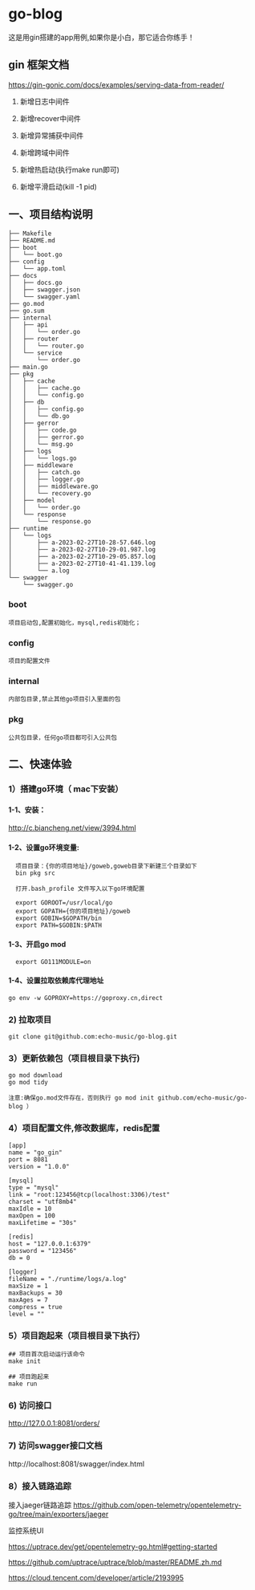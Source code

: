 # go-blog

这是用gin搭建的app用例,如果你是小白，那它适合你练手！
## gin 框架文档
https://gin-gonic.com/docs/examples/serving-data-from-reader/

1. 新增日志中间件

2. 新增recover中间件

3. 新增异常捕获中间件

4. 新增跨域中间件

5. 新增热启动(执行make run即可)

6. 新增平滑启动(kill -1 pid)

## 一、项目结构说明

```
├── Makefile
├── README.md
├── boot
│   └── boot.go
├── config
│   └── app.toml
├── docs
│   ├── docs.go
│   ├── swagger.json
│   └── swagger.yaml
├── go.mod
├── go.sum
├── internal
│   ├── api
│   │   └── order.go
│   ├── router
│   │   └── router.go
│   └── service
│       └── order.go
├── main.go
├── pkg
│   ├── cache
│   │   ├── cache.go
│   │   └── config.go
│   ├── db
│   │   ├── config.go
│   │   └── db.go
│   ├── gerror
│   │   ├── code.go
│   │   ├── gerror.go
│   │   └── msg.go
│   ├── logs
│   │   └── logs.go
│   ├── middleware
│   │   ├── catch.go
│   │   ├── logger.go
│   │   ├── middleware.go
│   │   └── recovery.go
│   ├── model
│   │   └── order.go
│   └── response
│       └── response.go
├── runtime
│   └── logs
│       ├── a-2023-02-27T10-28-57.646.log
│       ├── a-2023-02-27T10-29-01.987.log
│       ├── a-2023-02-27T10-29-05.857.log
│       ├── a-2023-02-27T10-41-41.139.log
│       └── a.log
└── swagger
    └── swagger.go

```

### boot

```
项目启动包,配置初始化，mysql,redis初始化；
```

### config

```
项目的配置文件
```

### internal

```
内部包目录,禁止其他go项目引入里面的包
```

### pkg

```
公共包目录，任何go项目都可引入公共包
```

## 二、快速体验

### 1）搭建go环境（ mac下安装）

#### 1-1、安装：

http://c.biancheng.net/view/3994.html

#### 1-2、设置go环境变量:

```
  项目目录：{你的项目地址}/goweb,goweb目录下新建三个目录如下
  bin pkg src
  
  打开.bash_profile 文件写入以下go环境配置
 
  export GOROOT=/usr/local/go
  export GOPATH={你的项目地址}/goweb
  export GOBIN=$GOPATH/bin
  export PATH=$GOBIN:$PATH
``` 

#### 1-3、开启go mod

```
  export GO111MODULE=on
```

#### 1-4、设置拉取依赖库代理地址

```
go env -w GOPROXY=https://goproxy.cn,direct
```

### 2) 拉取项目

```
git clone git@github.com:echo-music/go-blog.git
```

### 3）更新依赖包（项目根目录下执行)

```
go mod download
go mod tidy

注意:确保go.mod文件存在，否则执行 go mod init github.com/echo-music/go-blog ）

```

### 4）项目配置文件,修改数据库，redis配置

```
[app]
name = "go_gin"
port = 8081
version = "1.0.0"

[mysql]
type = "mysql"
link = "root:123456@tcp(localhost:3306)/test"
charset = "utf8mb4"
maxIdle = 10
maxOpen = 100
maxLifetime = "30s"

[redis]
host = "127.0.0.1:6379"
password = "123456"
db = 0

[logger]
fileName = "./runtime/logs/a.log"
maxSize = 1
maxBackups = 30
maxAges = 7
compress = true
level = ""
```

### 5）项目跑起来（项目根目录下执行）

```
## 项目首次启动运行该命令
make init

## 项目跑起来
make run
```

### 6) 访问接口

http://127.0.0.1:8081/orders/

### 7) 访问swagger接口文档

http://localhost:8081/swagger/index.html




### 8）接入链路追踪

接入jaeger链路追踪
https://github.com/open-telemetry/opentelemetry-go/tree/main/exporters/jaeger


监控系统UI

https://uptrace.dev/get/opentelemetry-go.html#getting-started

https://github.com/uptrace/uptrace/blob/master/README.zh.md

https://cloud.tencent.com/developer/article/2193995
